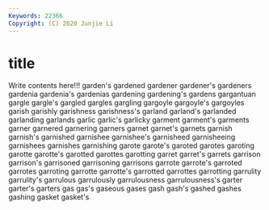 ```yaml
---
Keywords: 22366
Copyright: (C) 2020 Junjie Li
---
```


# title

Write contents here!!!
garden's 
gardened
gardener 
gardener's 
gardeners 
gardenia 
gardenia's 
gardenias 
gardening 
gardening's 
gardens 
gargantuan
gargle 
gargle's 
gargled 
gargles 
gargling 
gargoyle 
gargoyle's 
gargoyles 
garish 
garishly
garishness 
garishness's 
garland 
garland's 
garlanded 
garlanding 
garlands 
garlic 
garlic's 
garlicky
garment 
garment's 
garments 
garner 
garnered 
garnering 
garners 
garnet 
garnet's 
garnets
garnish 
garnish's 
garnished 
garnishee 
garnishee's 
garnisheed 
garnisheeing 
garnishees 
garnishes 
garnishing
garote 
garote's 
garoted 
garotes 
garoting 
garotte 
garotte's 
garotted 
garottes 
garotting
garret 
garret's 
garrets 
garrison 
garrison's 
garrisoned 
garrisoning 
garrisons 
garrote 
garrote's
garroted 
garrotes 
garroting 
garrotte 
garrotte's 
garrotted 
garrottes 
garrotting 
garrulity 
garrulity's
garrulous 
garrulously 
garrulousness 
garrulousness's 
garter 
garter's 
garters 
gas 
gas's 
gaseous
gases 
gash 
gash's 
gashed 
gashes 
gashing 
gasket 
gasket's 
